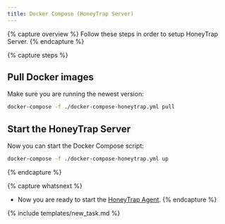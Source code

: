 ```yaml
---
title: Docker Compose (HoneyTrap Server)
---
```


{% capture overview %}
Follow these steps in order to setup HoneyTrap Server.
{% endcapture %}

{% capture steps %}

## Pull Docker images

Make sure you are running the newest version:

```bash
docker-compose -f ./docker-compose-honeytrap.yml pull
```

## Start the HoneyTrap Server

Now you can start the Docker Compose script:

```bash
docker-compose -f ./docker-compose-honeytrap.yml up
```

{% endcapture %}

{% capture whatsnext %}
* Now you are ready to start the [HoneyTrap Agent](/docs/setup/server/run-agent).
{% endcapture %}

{% include templates/new_task.md %}

